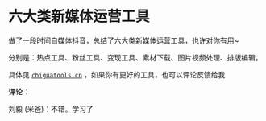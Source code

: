 # 六大类新媒体运营工具

做了一段时间自媒体抖音，总结了六大类新媒体运营工具，也许对你有用~

分别是：热点工具、粉丝工具、变现工具、素材下载、图片视频处理、排版编辑。

具体见 [`chiguatools.cn`](https://chiguatools.cn) ，如果你有更好的工具，也可以评论反馈给我

**评论：**

刘毅 (米爸)：不错。学习了